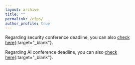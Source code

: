 ```yaml
---
layout: archive
title: ""
permalink: /cfps/
author_profile: true
---
```




Regarding security conference deadline, you can also [check here](https://sec-deadlines.github.io/){:target="_blank"}.

Regarding AI conference deadline, you can also [check here](https://aideadlin.es){:target="_blank"}.

<!-- ### Upcoming

|Name|Deadline|Page|Location|Format|
|:-:|:-:|:-:|:-:|:-:|
|[Oakland 2022](https://www.ieee-security.org/TC/SP2022/)                   | 2021-04-15                | 13 + 5|               | IEEE   |
|[CCS 2021](https://www.sigsac.org/ccs/CCS2021/)                            | 2021-05-06                | 12 +  | Seoul         | ACM    |
|[USENIX Security 2022](https://www.usenix.org/conference/usenixsecurity22) | 2021-06-08                | 13 +  | Boston        | USENIX |
|[Oakland 2022](https://www.ieee-security.org/TC/SP2022/)                   | 2021-08-19                | 13 + 5|               | IEEE   |
|[USENIX Security 2022](https://www.usenix.org/conference/usenixsecurity22) | 2021-10-12                | 13 +  | Boston        | USENIX |
|[Oakland 2022](https://www.ieee-security.org/TC/SP2022/)                   | 2021-12-02                | 13 + 5|               | IEEE   |
|[USENIX Security 2022](https://www.usenix.org/conference/usenixsecurity22) | 2022-02-01                | 13 +  | Boston        | USENIX |

### Recently Passed

|Name|Deadline|Page|Location|Format|
|:-:|:-:|:-:|:-:|:-:|:-:|
|[CCS 2021](https://www.sigsac.org/ccs/CCS2021/)                            | 2021-01-20                | 12 +  | Seoul         | ACM    |
|[USENIX Security 2021](https://www.usenix.org/conference/usenixsecurity21) | 2021-02-04                | 13 +  | Vancouver     | USENIX |
 -->

